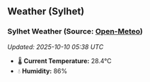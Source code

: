 ## Weather (Sylhet)

<!-- WEATHER-START -->
### Sylhet Weather (Source: [Open-Meteo](https://open-meteo.com))
_Updated: 2025-10-10 05:38 UTC_
* 🌡️ **Current Temperature:** 28.4°C
* 💧 **Humidity:** 86%
<!-- WEATHER-END -->


















































































